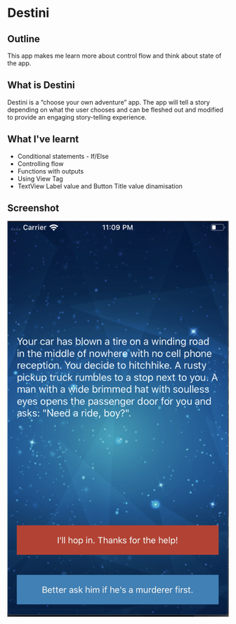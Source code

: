 # Destini

## Outline

This app makes me learn more about control flow and think about state of the app.

## What is Destini

Destini is a “choose your own adventure” app. The app will tell a story depending on what the user chooses and can be fleshed out and modified to provide an engaging story-telling experience. 

## What I've learnt

* Conditional statements - If/Else
* Controlling flow
* Functions with outputs
* Using View Tag
* TextView Label value and Button Title value dinamisation

## Screenshot

![Destini Screenshot](Documentation/iOS-Destini.png)
